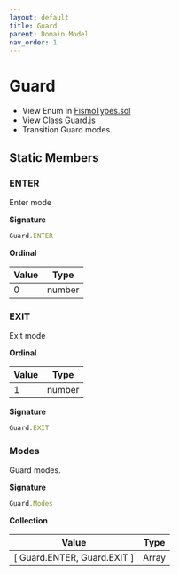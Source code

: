 ```yaml
---
layout: default
title: Guard
parent: Domain Model
nav_order: 1
---
```

# Guard
* View Enum in [FismoTypes.sol](https://github.com/cliffhall/Fismo/blob/main/contracts/domain/FismoTypes.sol#L13)
* View Class [Guard.js](https://github.com/cliffhall/Fismo/blob/main/scripts/domain/enum/Guard.js)
* Transition Guard modes.

## Static Members

### ENTER
Enter mode

**Signature**
```javascript
Guard.ENTER
```
**Ordinal**

| Value | Type   |
|-------|--------|
| 0     | number | 

### EXIT
Exit mode

**Ordinal**

| Value | Type   |
|-------|--------|
| 1     | number | 


**Signature**
```javascript
Guard.EXIT
```

### Modes
Guard modes. 

**Signature**
```javascript
Guard.Modes
```

**Collection**

| Value                       | Type  |
|-----------------------------|-------|
| [ Guard.ENTER, Guard.EXIT ] | Array | 
